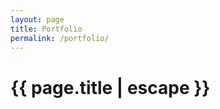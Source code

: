 ```yaml
---
layout: page
title: Portfolio
permalink: /portfolio/
---
```

<h1 class="post-title">{{ page.title | escape }}</h1>


